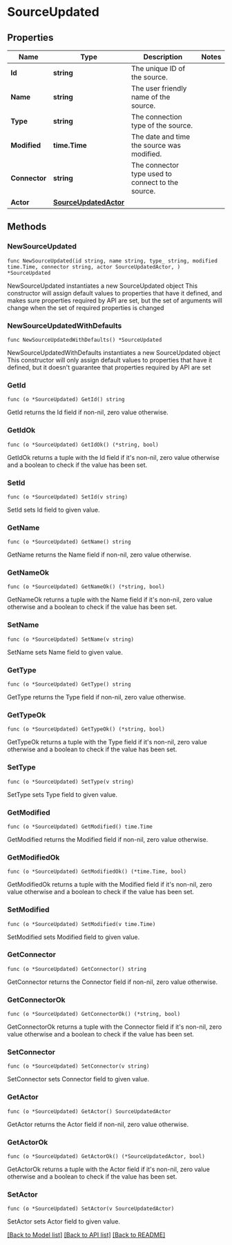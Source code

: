 # SourceUpdated

## Properties

Name | Type | Description | Notes
------------ | ------------- | ------------- | -------------
**Id** | **string** | The unique ID of the source. | 
**Name** | **string** | The user friendly name of the source. | 
**Type** | **string** | The connection type of the source. | 
**Modified** | **time.Time** | The date and time the source was modified. | 
**Connector** | **string** | The connector type used to connect to the source. | 
**Actor** | [**SourceUpdatedActor**](SourceUpdatedActor.md) |  | 

## Methods

### NewSourceUpdated

`func NewSourceUpdated(id string, name string, type_ string, modified time.Time, connector string, actor SourceUpdatedActor, ) *SourceUpdated`

NewSourceUpdated instantiates a new SourceUpdated object
This constructor will assign default values to properties that have it defined,
and makes sure properties required by API are set, but the set of arguments
will change when the set of required properties is changed

### NewSourceUpdatedWithDefaults

`func NewSourceUpdatedWithDefaults() *SourceUpdated`

NewSourceUpdatedWithDefaults instantiates a new SourceUpdated object
This constructor will only assign default values to properties that have it defined,
but it doesn't guarantee that properties required by API are set

### GetId

`func (o *SourceUpdated) GetId() string`

GetId returns the Id field if non-nil, zero value otherwise.

### GetIdOk

`func (o *SourceUpdated) GetIdOk() (*string, bool)`

GetIdOk returns a tuple with the Id field if it's non-nil, zero value otherwise
and a boolean to check if the value has been set.

### SetId

`func (o *SourceUpdated) SetId(v string)`

SetId sets Id field to given value.


### GetName

`func (o *SourceUpdated) GetName() string`

GetName returns the Name field if non-nil, zero value otherwise.

### GetNameOk

`func (o *SourceUpdated) GetNameOk() (*string, bool)`

GetNameOk returns a tuple with the Name field if it's non-nil, zero value otherwise
and a boolean to check if the value has been set.

### SetName

`func (o *SourceUpdated) SetName(v string)`

SetName sets Name field to given value.


### GetType

`func (o *SourceUpdated) GetType() string`

GetType returns the Type field if non-nil, zero value otherwise.

### GetTypeOk

`func (o *SourceUpdated) GetTypeOk() (*string, bool)`

GetTypeOk returns a tuple with the Type field if it's non-nil, zero value otherwise
and a boolean to check if the value has been set.

### SetType

`func (o *SourceUpdated) SetType(v string)`

SetType sets Type field to given value.


### GetModified

`func (o *SourceUpdated) GetModified() time.Time`

GetModified returns the Modified field if non-nil, zero value otherwise.

### GetModifiedOk

`func (o *SourceUpdated) GetModifiedOk() (*time.Time, bool)`

GetModifiedOk returns a tuple with the Modified field if it's non-nil, zero value otherwise
and a boolean to check if the value has been set.

### SetModified

`func (o *SourceUpdated) SetModified(v time.Time)`

SetModified sets Modified field to given value.


### GetConnector

`func (o *SourceUpdated) GetConnector() string`

GetConnector returns the Connector field if non-nil, zero value otherwise.

### GetConnectorOk

`func (o *SourceUpdated) GetConnectorOk() (*string, bool)`

GetConnectorOk returns a tuple with the Connector field if it's non-nil, zero value otherwise
and a boolean to check if the value has been set.

### SetConnector

`func (o *SourceUpdated) SetConnector(v string)`

SetConnector sets Connector field to given value.


### GetActor

`func (o *SourceUpdated) GetActor() SourceUpdatedActor`

GetActor returns the Actor field if non-nil, zero value otherwise.

### GetActorOk

`func (o *SourceUpdated) GetActorOk() (*SourceUpdatedActor, bool)`

GetActorOk returns a tuple with the Actor field if it's non-nil, zero value otherwise
and a boolean to check if the value has been set.

### SetActor

`func (o *SourceUpdated) SetActor(v SourceUpdatedActor)`

SetActor sets Actor field to given value.



[[Back to Model list]](../README.md#documentation-for-models) [[Back to API list]](../README.md#documentation-for-api-endpoints) [[Back to README]](../README.md)


